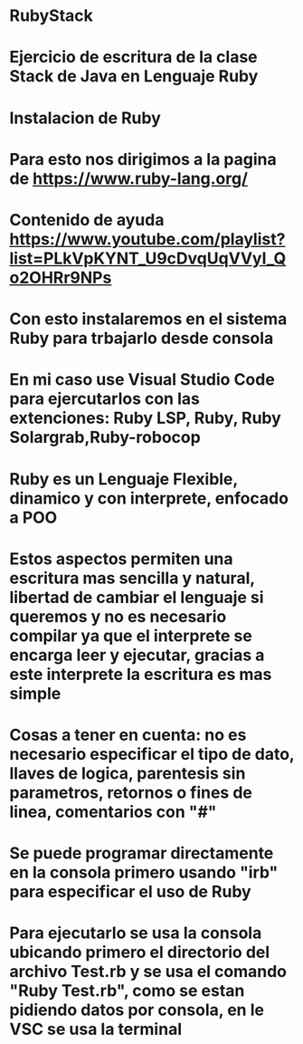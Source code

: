 # RubyStack
# Ejercicio de escritura de la clase Stack de Java en Lenguaje Ruby
# Instalacion de Ruby 
# Para esto nos dirigimos a la pagina de https://www.ruby-lang.org/
# Contenido de ayuda https://www.youtube.com/playlist?list=PLkVpKYNT_U9cDvqUqVVyI_Qo2OHRr9NPs
# Con esto instalaremos en el sistema Ruby para trbajarlo desde consola
# En mi caso use Visual Studio Code para ejercutarlos con las extenciones: Ruby LSP, Ruby, Ruby Solargrab,Ruby-robocop
# Ruby es un Lenguaje Flexible, dinamico y con interprete, enfocado a POO
# Estos aspectos permiten una escritura mas sencilla y natural, libertad de cambiar el lenguaje si queremos y no es necesario compilar ya que el interprete se encarga leer y ejecutar, gracias a este interprete la escritura es mas simple
# Cosas a tener en cuenta: no es necesario especificar el tipo de dato, llaves de logica, parentesis sin parametros, retornos o fines de linea, comentarios con "#"
# Se puede programar directamente en la consola primero usando "irb" para especificar el uso de Ruby
# Para ejecutarlo se usa la consola ubicando primero el directorio del archivo Test.rb y se usa el comando "Ruby Test.rb", como se estan pidiendo datos por consola, en le VSC se usa la terminal
